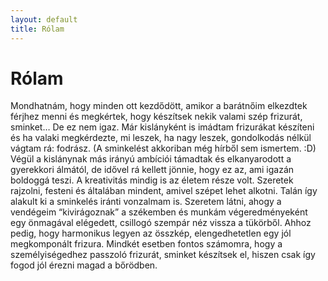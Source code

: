 ```yaml
---
layout: default
title: Rólam
---
```

# Rólam
Mondhatnám,  hogy minden ott kezdődött, amikor a barátnőim elkezdtek férjhez menni és megkértek, hogy készítsek nekik valami szép frizurát, sminket…
De ez nem igaz. Már kislányként is imádtam frizurákat készíteni és ha valaki megkérdezte, mi leszek, ha nagy leszek, gondolkodás nélkül vágtam rá: fodrász. (A sminkelést akkoriban még hírből sem ismertem. :D)
Végül a kislánynak más irányú ambíciói támadtak és elkanyarodott a gyerekkori álmától, de idővel rá kellett jönnie, hogy ez az, ami igazán boldoggá teszi.
A kreativitás mindig is az életem része volt. Szeretek rajzolni, festeni és általában mindent, amivel szépet lehet alkotni. Talán így alakult ki a sminkelés iránti vonzalmam is.
Szeretem látni, ahogy a vendégeim “kivirágoznak” a székemben és munkám végeredményeként egy önmagával elégedett, csillogó szempár néz vissza a tükörből.
Ahhoz pedig, hogy harmonikus legyen az összkép, elengedhetetlen egy jól megkomponált frizura.
Mindkét esetben fontos számomra, hogy a személyiségedhez passzoló frizurát, sminket készítsek el, hiszen csak így fogod jól érezni magad a bőrödben.
